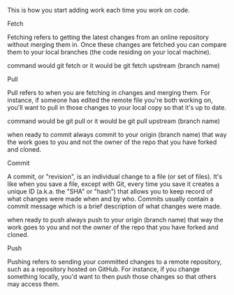 This is how you start adding work each time you work on code.

Fetch

Fetching refers to getting the latest changes from an online repository without merging them in.
Once these changes are fetched you can compare them to your local branches (the code residing on your local machine).

command would git fetch or it would be git fetch upstream (branch name)

Pull

Pull refers to when you are fetching in changes and merging them. 
For instance, if someone has edited the remote file you're both working on,
you'll want to pull in those changes to your local copy so that it's up to date.

command would be git pull or it would be git pull upstream (branch name)


when ready to commit always commit to your origin (branch name) that way the work goes to you and not the owner of the repo
that you have forked and cloned.


Commit

A commit, or "revision", is an individual change to a file (or set of files). 
It's like when you save a file, except with Git, every time you save it creates a unique ID (a.k.a. the "SHA" or "hash") 
that allows you to keep record of what changes were made when and by who. 
Commits usually contain a commit message which is a brief description of what changes were made.


when ready to push always push to your origin (branch name) that way the work goes to you and not the owner of the repo
that you have forked and cloned.


Push

Pushing refers to sending your committed changes to a remote repository, such as a repository hosted on GitHub. 
For instance, if you change something locally, you'd want to then push those changes so that others may access them.


